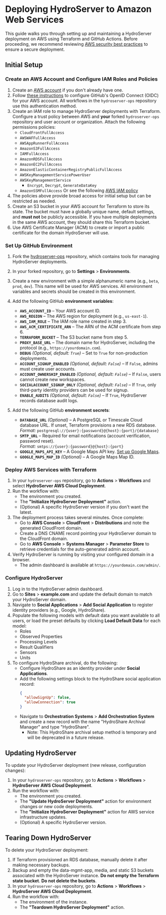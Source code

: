 # Deploying HydroServer to Amazon Web Services

This guide walks you through setting up and maintaining a HydroServer deployment on AWS using Terraform and GitHub Actions. Before proceeding, we recommend reviewing [AWS security best practices](https://aws.amazon.com/security/) to ensure a secure deployment.

## Initial Setup

### Create an AWS Account and Configure IAM Roles and Policies

1. Create an [AWS account](https://aws.amazon.com/) if you don't already have one.
2. Follow [these instructions](https://docs.github.com/en/actions/deployment/security-hardening-your-deployments/configuring-openid-connect-in-amazon-web-services) to configure GitHub's OpenID Connect (OIDC) for your AWS account. All workflows in the `hydroserver-ops` repository use this authentication method.
3. Create an IAM role to manage HydroServer deployments with Terraform. Configure a trust policy between AWS and **your** forked `hydroserver-ops` repository and user account or organization. Attach the following permissions policies:
   - `CloudFrontFullAccess`
   - `AWSWAFFullAccess`
   - `AWSAppRunnerFullAccess`
   - `AmazonS3FullAccess`
   - `IAMFullAccess`
   - `AmazonRDSFullAccess`
   - `AmazonEC2FullAccess`
   - `AmazonElasticContainerRegistryPublicFullAccess`
   - `AWSKeyManagementServicePowerUser`
   - `AWSKeyManagementService`
     - `Encrypt`, `Decrypt`, `GenerateDataKey`
   - `AmazonSSMFullAccess`
     Or see the following [AWS IAM policy](https://github.com/hydroserver2/hydroserver/blob/main/docs/deployment/aws/aws-terraform-policy.json)
4. The policies above provide broad access for initial setup but can be restricted as needed.
5. Create an S3 bucket in your AWS account for Terraform to store its state. The bucket must have a globally unique name, default settings, and **must not** be publicly accessible. If you have multiple deployments in the same AWS account, they should share this Terraform bucket.
6. Use AWS Certificate Manager (ACM) to create or import a public certificate for the domain HydroServer will use.

### Set Up GitHub Environment

1. Fork the [hydroserver-ops](https://github.com/hydroserver2/hydroserver-ops) repository, which contains tools for managing HydroServer deployments.
2. In your forked repository, go to **Settings** > **Environments**.
3. Create a new environment with a simple alphanumeric name (e.g., `beta`, `prod`, `dev`). This name will be used for AWS services. All environment variables and secrets should be created in this environment.
4. Add the following GitHub **environment variables**:

   - **`AWS_ACCOUNT_ID`** – Your AWS account ID.
   - **`AWS_REGION`** – The AWS region for deployment (e.g., `us-east-1`).
   - **`AWS_IAM_ROLE`** – The IAM role name created in step 3.
   - **`AWS_ACM_CERTIFICATE_ARN`** – The ARN of the ACM certificate from step 6.
   - **`TERRAFORM_BUCKET`** – The S3 bucket name from step 5.
   - **`PROXY_BASE_URL`** – The domain name for HydroServer, including the protocol (e.g., `https://yourdomain.com`).
   - **`DEBUG`** _(Optional, default: `True`)_ – Set to `True` for non-production deployments.
   - **`ACCOUNT_SIGNUP_ENABLED`** _(Optional, default: `False`)_ – If `False`, admins must create user accounts.
   - **`ACCOUNT_OWNERSHIP_ENABLED`** _(Optional, default: `False`)_ – If `False`, users cannot create new workspaces.
   - **`SOCIALACCOUNT_SIGNUP_ONLY`** _(Optional, default: `False`)_ – If `True`, only third-party identity providers can be used for signup.
   - **`ENABLE_AUDITS`** _(Optional, default: `False`)_ – If `True`, HydroServer records database audit logs.

5. Add the following GitHub **environment secrets**:
   - **`DATABASE_URL`** _(Optional)_ – A PostgreSQL or Timescale Cloud database URL. If unset, Terraform provisions a new RDS database.  
     _Format:_ `postgresql://{user}:{password}@{host}:{port}/{database}`
   - **`SMTP_URL`** – Required for email notifications (account verification, password reset).  
     _Format:_ `smtps://{user}:{password}@{host}:{port}`
   - **`GOOGLE_MAPS_API_KEY`** – A Google Maps API key. [Set up Google Maps](https://developers.google.com/maps/documentation/embed/get-api-key).
   - **`GOOGLE_MAPS_MAP_ID`** _(Optional)_ – A Google Maps Map ID.

### Deploy AWS Services with Terraform

1. In your `hydroserver-ops` repository, go to **Actions** > **Workflows** and select **HydroServer AWS Cloud Deployment**.
2. Run the workflow with:
   - The environment you created.
   - The **"Initialize HydroServer Deployment"** action.
   - (Optional) A specific HydroServer version if you don't want the latest.
3. The deployment process takes several minutes. Once complete:
   - Go to **AWS Console** > **CloudFront** > **Distributions** and note the generated CloudFront domain.
   - Create a DNS CNAME record pointing your HydroServer domain to the CloudFront domain.
   - Go to **AWS Console** > **Systems Manager** > **Parameter Store** to retrieve credentials for the auto-generated admin account.
4. Verify HydroServer is running by visiting your configured domain in a browser.
   - The admin dashboard is available at `https://yourdomain.com/admin/`.

### Configure HydroServer

1. Log in to the HydroServer admin dashboard.
2. Go to **Sites** > **example.com** and update the default domain to match your HydroServer domain.
3. Navigate to **Social Applications** > **Add Social Application** to register identity providers (e.g., Google, HydroShare).
4. Populate the following models with default data you want available to all users, or load the preset defaults by clicking **Load Default Data** for each model:
   - Roles
   - Observed Properties
   - Processing Levels
   - Result Qualifiers
   - Sensors
   - Units
5. To configure HydroShare archival, do the following:
   - Configure HydroShare as an identity provider under **Social Applications**.
   - Add the following settings block to the HydroShare social application record:
     ```json
     {
       "allowSignUp": false,
       "allowConnection": true
     }
     ```
   - Navigate to **Orchestration Systems** > **Add Orchestration System** and create a new record with the name "HydroShare Archival Manager" and type "HydroShare".
     - Note: This HydroShare archival setup method is temporary and will be deprecated in a future release.

## Updating HydroServer

To update your HydroServer deployment (new release, configuration changes):

1. In your `hydroserver-ops` repository, go to **Actions** > **Workflows** > **HydroServer AWS Cloud Deployment**.
2. Run the workflow with:
   - The environment you created.
   - The **"Update HydroServer Deployment"** action for environment changes or new code deployments.
   - The **"Initialize HydroServer Deployment"** action for AWS service infrastructure updates.
   - (Optional) A specific HydroServer version.

## Tearing Down HydroServer

To delete your HydroServer deployment:

1. If Terraform provisioned an RDS database, manually delete it after making necessary backups.
2. Backup and empty the data-mgmt-app, media, and static S3 buckets associated with the HydroServer instance. **Do not empty the Terraform state bucket**. **Do not delete the buckets**.
3. In your `hydroserver-ops` repository, go to **Actions** > **Workflows** > **HydroServer AWS Cloud Deployment**.
4. Run the workflow with:
   - The environment of the instance.
   - The **"Teardown HydroServer Deployment"** action.
